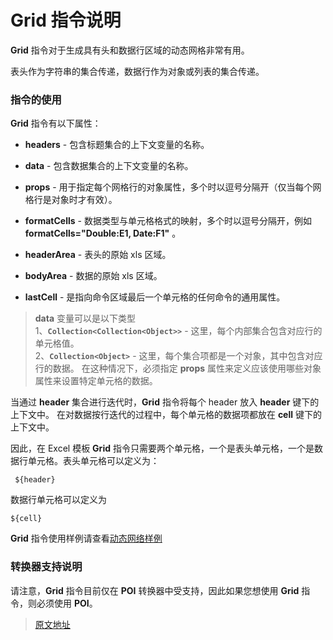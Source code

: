 # Grid 指令说明

**Grid** 指令对于生成具有头和数据行区域的动态网格非常有用。

表头作为字符串的集合传递，数据行作为对象或列表的集合传递。

### 指令的使用

**Grid** 指令有以下属性：

* **headers** - 包含标题集合的上下文变量的名称。

* **data** - 包含数据集合的上下文变量的名称。

* **props** - 用于指定每个网格行的对象属性，多个时以逗号分隔开（仅当每个网格行是对象时才有效）。

* **formatCells** - 数据类型与单元格格式的映射，多个时以逗号分隔开，例如 **formatCells="Double:E1, Date:F1"** 。

* **headerArea** - 表头的原始 xls 区域。

* **bodyArea** - 数据的原始 xls 区域。

* **lastCell** - 是指向命令区域最后一个单元格的任何命令的通用属性。

> **data** 变量可以是以下类型<br>
> 1、**`Collection<Collection<Object>>`** - 这里，每个内部集合包含对应行的单元格值。<br>
> 2、**`Collection<Object>`** - 这里，每个集合项都是一个对象，其中包含对应行的数据。
在这种情况下，必须指定 **props** 属性来定义应该使用哪些对象属性来设置特定单元格的数据。

当通过 **header** 集合进行迭代时，**Grid** 指令将每个 header 放入 **header** 键下的上下文中。
在对数据按行迭代的过程中，每个单元格的数据项都放在 **cell** 键下的上下文中。

因此，在 Excel 模板 **Grid** 指令只需要两个单元格，一个是表头单元格，一个是数据行单元格。表头单元格可以定义为：

```text
 ${header}
```

数据行单元格可以定义为

```text
${cell}
```

**Grid** 指令使用样例请查看[动态网络样例](http://jxls.sourceforge.net/samples/dynamic_grid.html)

### 转换器支持说明

请注意，**Grid** 指令目前仅在 **POI** 转换器中受支持，因此如果您想使用 **Grid** 指令，则必须使用 **POI**。

> [原文地址](http://jxls.sourceforge.net/reference/grid_command.html)
